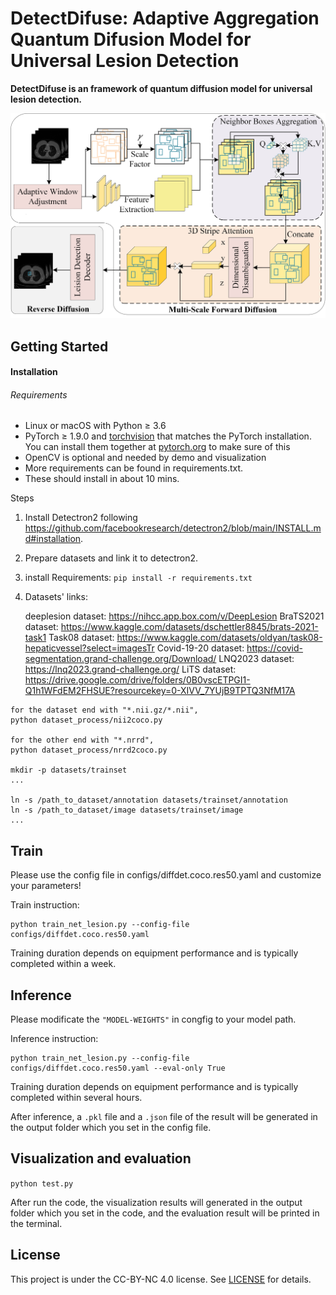 # DetectDifuse: Adaptive Aggregation Quantum Difusion Model for Universal Lesion Detection

**DetectDifuse is an framework of quantum  diffusion model for universal lesion detection.**

![img](overview.jpg)

## Getting Started

#### Installation

###### Requirements

- Linux or macOS with Python ≥ 3.6
- PyTorch ≥ 1.9.0 and [torchvision](https://github.com/pytorch/vision/) that matches the PyTorch installation.
  You can install them together at [pytorch.org](https://pytorch.org) to make sure of this
- OpenCV is optional and needed by demo and visualization
- More requirements can be found in requirements.txt.
- These should install in about 10 mins.

Steps

1. Install Detectron2 following https://github.com/facebookresearch/detectron2/blob/main/INSTALL.md#installation.
2. Prepare datasets and  link it to detectron2.
3. install Requirements: `pip install -r requirements.txt`
4. Datasets' links:

   deeplesion dataset: https://nihcc.app.box.com/v/DeepLesion
   BraTS2021 dataset: https://www.kaggle.com/datasets/dschettler8845/brats-2021-task1
   Task08 dataset: https://www.kaggle.com/datasets/oldyan/task08-hepaticvessel?select=imagesTr
   Covid-19-20 dataset: https://covid-segmentation.grand-challenge.org/Download/
   LNQ2023 dataset: https://lnq2023.grand-challenge.org/
   LiTS dataset: https://drive.google.com/drive/folders/0B0vscETPGI1-Q1h1WFdEM2FHSUE?resourcekey=0-XIVV_7YUjB9TPTQ3NfM17A

```
for the dataset end with "*.nii.gz/*.nii", 
python dataset_process/nii2coco.py

for the other end with "*.nrrd",
python dataset_process/nrrd2coco.py

mkdir -p datasets/trainset
...

ln -s /path_to_dataset/annotation datasets/trainset/annotation
ln -s /path_to_dataset/image datasets/trainset/image
...
```

## Train

Please use the config file in configs/diffdet.coco.res50.yaml and customize your parameters!

Train instruction:

```
python train_net_lesion.py --config-file configs/diffdet.coco.res50.yaml
```

Training duration depends on equipment performance and is typically completed within a week.

## Inference

Please modificate the `"MODEL-WEIGHTS"` in congfig to your model path.

Inference instruction:

```
python train_net_lesion.py --config-file configs/diffdet.coco.res50.yaml --eval-only True
```

Training duration depends on equipment performance and is typically completed within several hours.

After inference, a `.pkl` file  and a `.json` file of the result will be generated in the output folder which you set in the config file.

## Visualization and evaluation

`python test.py`

After run the code, the visualization results will generated in the output folder which you set in the code, and the evaluation result will  be printed in the terminal.

## License

This project is under the CC-BY-NC 4.0 license. See [LICENSE](LICENSE) for details.

